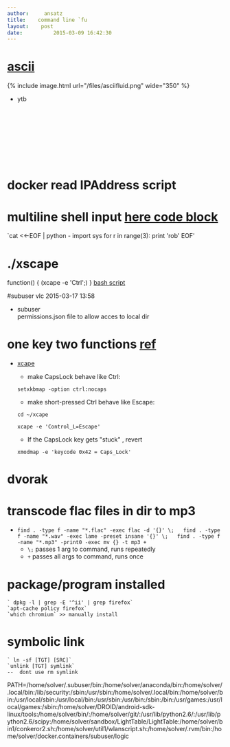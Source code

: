 ```yaml
---
author:     ansatz
title:	  command line `fu
layout:	   post
date:		   2015-03-09 16:42:30
---
```

# [ascii](https://www.youtube.com/watch?v=QMYfkOtYYlg)

{% include image.html url="/files/asciifluid.png" wide="350" %}
- ytb
<br><br><br>
<br><br><br>
<br><br><br>

# docker read IPAddress script

# multiline shell input [here code block](http://tldp.org/LDP/abs/html/here-docs.html)
`cat <<-EOF | python -
    import sys
	    for r in range(3): print 'rob'
EOF'
# ./xscape
function()
{
	(xcape -e 'Ctrl';)
}
[bash script](http://tldp.org/HOWTO/Bash-Prog-Intro-HOWTO-5.html)


#subuser vlc
2015-03-17 13:58
- subuser  
	permissions.json file to allow acces to local dir
	



# one key two functions [ref](http://tiborsimko.org/capslock-escape-control.html)
- [xcape](https://github.com/alols/xcape)

	- make CapsLock behave like Ctrl:

	`setxkbmap -option ctrl:nocaps`
	 
	- make short-pressed Ctrl behave like Escape:    

	`cd ~/xcape`

	`xcape -e 'Control_L=Escape'`
	
	- If the CapsLock key gets "stuck" , revert    

	`xmodmap -e 'keycode 0x42 = Caps_Lock'`

# dvorak


# transcode flac files in dir to mp3
  - 
    `find . -type f -name "*.flac" -exec flac -d '{}' \;  
    find . -type f -name "*.wav" -exec lame -preset insane '{}' \;  
    find . -type f -name "*.mp3" -print0 -exec mv {} -t mp3 +` 
	- `\;` passes 1 arg to command, runs repeatedly
	- `+` passes all args to command, runs once

# package/program installed
	` dpkg -l | grep -E '^ii' | grep firefox`
	`apt-cache policy firefox`
	`which chromium` >> manually install

# symbolic link
	` ln -sf [TGT] [SRC]`
	`unlink [TGT] symlink`
	--	dont use rm symlink



PATH=/home/solver/.subuser/bin:/home/solver/anaconda/bin:/home/solver/.local/bin:/lib/security:/sbin:/usr/sbin:/home/solver/.local/bin:/home/solver/bin:/usr/local/sbin:/usr/local/bin:/usr/sbin:/usr/bin:/sbin:/bin:/usr/games:/usr/local/games:/sbin:/home/solver/DROID/android-sdk-linux/tools:/home/solver/bin/:/home/solver/git/:/usr/lib/python2.6/:/usr/lib/python2.6/scipy:/home/solver/sandbox/LightTable/LightTable:/home/solver/bin1/conkeror2.sh:/home/solver/util1/wlanscript.sh:/home/solver/.rvm/bin:/home/solver/docker.containers/subuser/logic





